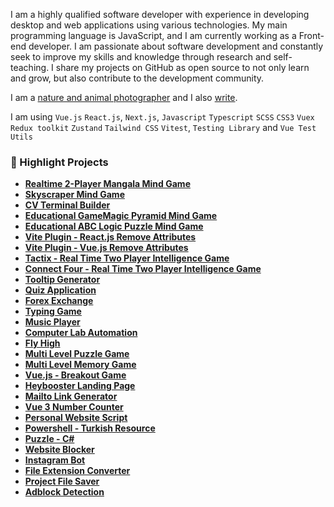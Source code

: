 I am a highly qualified software developer with experience in developing desktop and web applications using various technologies. My main programming language is JavaScript, and I am currently working as a Front-end developer. I am passionate about software development and constantly seek to improve my skills and knowledge through research and self-teaching. I share my projects on GitHub as open source to not only learn and grow, but also contribute to the development community.

I am a [nature and animal photographer](https://instagram.com/dogaklani) and I also [write](https://sft.hashnode.dev/).


I am using `Vue.js` `React.js`, `Next.js`, `Javascript` `Typescript` `SCSS` `CSS3` `Vuex` `Redux toolkit` `Zustand` `Tailwind CSS` `Vitest`, `Testing Library` and `Vue Test Utils`

### 🌟 Highlight Projects

* **[Realtime 2-Player Mangala Mind Game](https://github.com/mustafadalga/mangala)**
* **[Skyscraper Mind Game](https://github.com/mustafadalga/skyscraper)**
* **[CV Terminal Builder](https://github.com/mustafadalga/cv-terminal-builder)**
* **[Educational GameMagic Pyramid Mind Game](https://github.com/mustafadalga/magic-pyramid)**
* **[Educational ABC Logic Puzzle Mind Game](https://github.com/mustafadalga/abc-logic-puzzle)**
* **[Vite Plugin - React.js Remove Attributes](https://www.npmjs.com/package/react-remove-attr)**
* **[Vite Plugin - Vue.js Remove Attributes](https://www.npmjs.com/package/remove-attr)**
* **[Tactix - Real Time Two Player Intelligence Game](https://github.com/mustafadalga/tactix)**
* **[Connect Four - Real Time Two Player Intelligence Game](https://github.com/mustafadalga/dortleme)**
* **[Tooltip Generator](https://github.com/mustafadalga/tooltip-generator)**
* **[Quiz Application](https://github.com/mustafadalga/quiz-app)**
* **[Forex Exchange](https://github.com/mustafadalga/forex-exchange)**
* **[Typing Game](https://github.com/mustafadalga/typing-game)**
* **[Music Player](https://github.com/mustafadalga/music-player)**
* **[Computer Lab Automation](https://github.com/mustafadalga/bilgisayar-lab-otomasyonu)**
* **[Fly High](https://github.com/mustafadalga/fly-high)**
* **[Multi Level Puzzle Game](https://github.com/mustafadalga/puzzle)**
* **[Multi Level Memory Game](https://github.com/mustafadalga/memory-game)**
* **[Vue.js - Breakout Game](https://github.com/mustafadalga/breakout-game)**
* **[Heybooster Landing Page](https://github.com/mustafadalga/heybooster-landing-page-2)**
* **[Mailto Link Generator](https://github.com/mustafadalga/mailto-link-generator)**
* **[Vue 3 Number Counter](https://www.npmjs.com/package/vue3-number-counter)**
* **[Personal Website Script](https://github.com/mustafadalga/PHP-Kisisel-Website-Scripti)**
* **[Powershell - Turkish Resource](https://github.com/mustafadalga/powershell)**
* **[Puzzle - C#](https://github.com/mustafadalga/puzzle-game)**
* **[Website Blocker](https://github.com/mustafadalga/website-blocker)**
* **[Instagram Bot](https://github.com/mustafadalga/Instagram-Bot)**
* **[File Extension Converter](https://github.com/mustafadalga/file-extension-converter)**
* **[Project File Saver](https://github.com/mustafadalga/project-file-saver)**
* **[Adblock Detection](https://github.com/mustafadalga/adblock-detection)**
